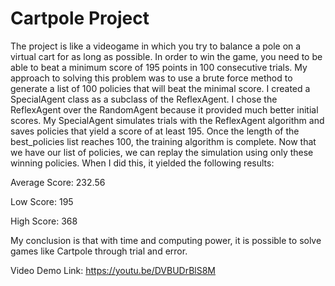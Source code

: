 # Cartpole Project
The project is like a videogame in which you try to balance a pole on a virtual cart for as long as possible. In order to win the game, you need to be able to beat a minimum score of 195 points in 100 consecutive trials. My approach to solving this problem was to use a brute force method to generate a list of 100 policies that will beat the minimal score. I created a SpecialAgent class as a subclass of the ReflexAgent. I chose the ReflexAgent over the RandomAgent because it provided much better initial scores. My SpecialAgent simulates trials with the ReflexAgent algorithm and saves policies that yield a score of at least 195. Once the length of the best_policies list reaches 100, the training algorithm is complete. Now that we have our list of policies, we can replay the simulation using only these winning policies. When I did this, it yielded the following results:

Average Score: 232.56

Low Score: 195

High Score: 368

 

My conclusion is that with time and computing power, it is possible to solve games like Cartpole through trial and error.

Video Demo Link: https://youtu.be/DVBUDrBlS8M
